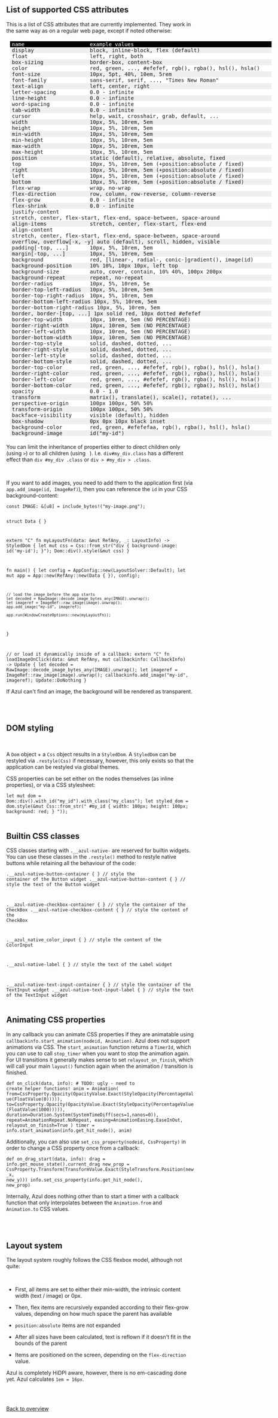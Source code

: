 <h2>List of supported CSS attributes</h2>

<style type="text/css">
    .css-table {
        min-width: 700px !important;
        margin-top: 20px;
        margin-bottom: 20px;
        padding-left: 10px;
        font-family: monospace;
    }
    .css-row {
        display: block;
        padding-left:  5px;
    }
    .css-row:nth-child(even) {
        background:  #efefef;
    }
    .css-row:nth-child(odd) {
        background:  #fff;
    }
    .css-row-header {
        background: black !important;
        color: white;
        box-shadow: 0px 2px 2px #efefef;
    }
    .css-col, .css-col-header {
        font-family: monospace;
        display: inline-block;
        min-width: 200px;
    }
</style>

<p>
    This is a list of CSS attributes that are currently implemented. They work in
    the same way as on a regular web page, except if noted otherwise:
</p>

<div class="css-table">
    <div class="css-row css-row-header">
        <div class="css-col-header">name</div>
        <div class="css-col-header">example values</div>
    </div>
    <div class="css-row">
        <div class="css-col">display</div>
        <div class="css-col">block, inline-block, flex (default)</div>
    </div>
    <div class="css-row">
        <div class="css-col">float</div>
        <div class="css-col">left, right, both</div>
    </div>
    <div class="css-row">
        <div class="css-col">box-sizing</div>
        <div class="css-col">border-box, content-box</div>
    </div>
    <div class="css-row">
        <div class="css-col">color</div>
        <div class="css-col">red, green, ..., #efefef, rgb(), rgba(), hsl(), hsla()</div>
    </div>
    <div class="css-row">
        <div class="css-col">font-size</div>
        <div class="css-col">10px, 5pt, 40%, 10em, 5rem</div>
    </div>
    <div class="css-row">
        <div class="css-col">font-family</div>
        <div class="css-col">sans-serif, serif, ..., "Times New Roman"</div>
    </div>
    <div class="css-row">
        <div class="css-col">text-align</div>
        <div class="css-col">left, center, right</div>
    </div>
    <div class="css-row">
        <div class="css-col">letter-spacing</div>
        <div class="css-col">0.0 - infinite</div>
    </div>
    <div class="css-row">
        <div class="css-col">line-height</div>
        <div class="css-col">0.0 - infinite</div>
    </div>
    <div class="css-row">
        <div class="css-col">word-spacing</div>
        <div class="css-col">0.0 - infinite</div>
    </div>
    <div class="css-row">
        <div class="css-col">tab-width</div>
        <div class="css-col">0.0 - infinite</div>
    </div>
    <div class="css-row">
        <div class="css-col">cursor</div>
        <div class="css-col">help, wait, crosshair, grab, default, ...</div>
    </div>
    <div class="css-row">
        <div class="css-col">width</div>
        <div class="css-col">10px, 5%, 10rem, 5em</div>
    </div>
    <div class="css-row">
        <div class="css-col">height</div>
        <div class="css-col">10px, 5%, 10rem, 5em</div>
    </div>
    <div class="css-row">
        <div class="css-col">min-width</div>
        <div class="css-col">10px, 5%, 10rem, 5em</div>
    </div>
    <div class="css-row">
        <div class="css-col">min-height</div>
        <div class="css-col">10px, 5%, 10rem, 5em</div>
    </div>
    <div class="css-row">
        <div class="css-col">max-width</div>
        <div class="css-col">10px, 5%, 10rem, 5em</div>
    </div>
    <div class="css-row">
        <div class="css-col">max-height</div>
        <div class="css-col">10px, 5%, 10rem, 5em</div>
    </div>
    <div class="css-row">
        <div class="css-col">position</div>
        <div class="css-col">static (default), relative, absolute, fixed</div>
    </div>
    <div class="css-row">
        <div class="css-col">top</div>
        <div class="css-col">10px, 5%, 10rem, 5em (+position:absolute / fixed)</div>
    </div>
    <div class="css-row">
        <div class="css-col">right</div>
        <div class="css-col">10px, 5%, 10rem, 5em (+position:absolute / fixed)</div>
    </div>
    <div class="css-row">
        <div class="css-col">left</div>
        <div class="css-col">10px, 5%, 10rem, 5em (+position:absolute / fixed)</div>
    </div>
    <div class="css-row">
        <div class="css-col">bottom</div>
        <div class="css-col">10px, 5%, 10rem, 5em (+position:absolute / fixed)</div>
    </div>
    <div class="css-row">
        <div class="css-col">flex-wrap</div>
        <div class="css-col">wrap, no-wrap</div>
    </div>
    <div class="css-row">
        <div class="css-col">flex-direction</div>
        <div class="css-col">row, column, row-reverse, column-reverse</div>
    </div>
    <div class="css-row">
        <div class="css-col">flex-grow</div>
        <div class="css-col">0.0 - infinite</div>
    </div>
    <div class="css-row">
        <div class="css-col">flex-shrink</div>
        <div class="css-col">0.0 - infinite</div>
    </div>
    <div class="css-row">
        <div class="css-col">justify-content</div>
        <div class="css-col">stretch, center, flex-start, flex-end, space-between, space-around</div>
    </div>
    <div class="css-row">
        <div class="css-col">align-items</div>
        <div class="css-col">stretch, center, flex-start, flex-end</div>
    </div>
    <div class="css-row">
        <div class="css-col">align-content</div>
        <div class="css-col">stretch, center, flex-start, flex-end, space-between, space-around</div>
    </div>
    <div class="css-row">
        <div class="css-col">overflow, overflow[-x, -y]</div>
        <div class="css-col">auto (default), scroll, hidden, visible</div>
    </div>
    <div class="css-row">
        <div class="css-col">padding[-top, ...]</div>
        <div class="css-col">10px, 5%, 10rem, 5em </div>
    </div>
    <div class="css-row">
        <div class="css-col">margin[-top, ...]</div>
        <div class="css-col">10px, 5%, 10rem, 5em </div>
    </div>
    <div class="css-row">
        <div class="css-col">background</div>
        <div class="css-col">red, [linear-, radial-, conic-]gradient(), image(id)</div>
    </div>
    <div class="css-row">
        <div class="css-col">background-position</div>
        <div class="css-col">10% 10%, 10px 10px, left top</div>
    </div>
    <div class="css-row">
        <div class="css-col">background-size</div>
        <div class="css-col">auto, cover, contain, 10% 40%, 100px 200px</div>
    </div>
    <div class="css-row">
        <div class="css-col">background-repeat</div>
        <div class="css-col">repeat, no-repeat</div>
    </div>
    <div class="css-row">
        <div class="css-col">border-radius</div>
        <div class="css-col">10px, 5%, 10rem, 5e</div>
    </div>
    <div class="css-row">
        <div class="css-col">border-top-left-radius</div>
        <div class="css-col">10px, 5%, 10rem, 5em</div>
    </div>
    <div class="css-row">
        <div class="css-col">border-top-right-radius</div>
        <div class="css-col">10px, 5%, 10rem, 5em </div>
    </div>
    <div class="css-row">
        <div class="css-col">border-bottom-left-radius</div>
        <div class="css-col">10px, 5%, 10rem, 5em </div>
    </div>
    <div class="css-row">
        <div class="css-col">border-bottom-right-radius</div>
        <div class="css-col">10px, 5%, 10rem, 5em </div>
    </div>
    <div class="css-row">
        <div class="css-col">border, border-[top, ...]</div>
        <div class="css-col">1px solid red, 10px dotted #efefef</div>
    </div>
    <div class="css-row">
        <div class="css-col">border-top-width</div>
        <div class="css-col">10px, 10rem, 5em (NO PERCENTAGE)</div>
    </div>
    <div class="css-row">
        <div class="css-col">border-right-width</div>
        <div class="css-col">10px, 10rem, 5em (NO PERCENTAGE)</div>
    </div>
    <div class="css-row">
        <div class="css-col">border-left-width</div>
        <div class="css-col">10px, 10rem, 5em (NO PERCENTAGE)</div>
    </div>
    <div class="css-row">
        <div class="css-col">border-bottom-width</div>
        <div class="css-col">10px, 10rem, 5em (NO PERCENTAGE)</div>
    </div>
    <div class="css-row">
        <div class="css-col">border-top-style</div>
        <div class="css-col">solid, dashed, dotted, ...</div>
    </div>
    <div class="css-row">
        <div class="css-col">border-right-style</div>
        <div class="css-col">solid, dashed, dotted, ...</div>
    </div>
    <div class="css-row">
        <div class="css-col">border-left-style</div>
        <div class="css-col">solid, dashed, dotted, ...</div>
    </div>
    <div class="css-row">
        <div class="css-col">border-bottom-style</div>
        <div class="css-col">solid, dashed, dotted, ...</div>
    </div>
    <div class="css-row">
        <div class="css-col">border-top-color</div>
        <div class="css-col">red, green, ..., #efefef, rgb(), rgba(), hsl(), hsla()</div>
    </div>
    <div class="css-row">
        <div class="css-col">border-right-color</div>
        <div class="css-col">red, green, ..., #efefef, rgb(), rgba(), hsl(), hsla()</div>
    </div>
    <div class="css-row">
        <div class="css-col">border-left-color</div>
        <div class="css-col">red, green, ..., #efefef, rgb(), rgba(), hsl(), hsla()</div>
    </div>
    <div class="css-row">
        <div class="css-col">border-bottom-color</div>
        <div class="css-col">red, green, ..., #efefef, rgb(), rgba(), hsl(), hsla()</div>
    </div>
    <div class="css-row">
        <div class="css-col">opacity</div>
        <div class="css-col">0.0 - 1.0</div>
    </div>
    <div class="css-row">
        <div class="css-col">transform</div>
        <div class="css-col">matrix(), translate(), scale(), rotate(), ...</div>
    </div>
    <div class="css-row">
        <div class="css-col">perspective-origin</div>
        <div class="css-col">100px 100px, 50% 50%</div>
    </div>
    <div class="css-row">
        <div class="css-col">transform-origin</div>
        <div class="css-col">100px 100px, 50% 50%</div>
    </div>
    <div class="css-row">
        <div class="css-col">backface-visibility</div>
        <div class="css-col">visible (default), hidden</div>
    </div>
    <div class="css-row">
        <div class="css-col">box-shadow</div>
        <div class="css-col">0px 0px 10px black inset</div>
    </div>
    <div class="css-row">
        <div class="css-col">background-color</div>
        <div class="css-col">red, green, #efefefaa, rgb(), rgba(), hsl(), hsla()</div>
    </div>
    <div class="css-row">
        <div class="css-col">background-image</div>
        <div class="css-col">id("my-id")</div>
    </div>

</div>

<p>
    You can limit the inheritance of properties either to direct children only (using <code>></code>) or to all children
    (using <code> </code>). I.e. <code>div#my_div.class</code> has a different effect than <code>div #my_div .class</code>
    or <code>div > #my_div > .class</code>.
</p><br/>

<p>
    If you want to add images, you need to add them to the application first
    (via <code>app.add_image(id, ImageRef)</code>), then you can reference the <code>id</code>
    in your CSS background-content:
</p>
<code class="expand">const IMAGE: &[u8] = include_bytes!("my-image.png");

struct Data { }

extern "C" fn myLayoutFn(data: &mut RefAny, _: LayoutInfo) -> StyledDom {
    let mut css = Css::from_str("div { background-image: id('my-id'); }");
    Dom::div().style(&mut css)
}

fn main() {
    let config = AppConfig::new(LayoutSolver::Default);
    let mut app = App::new(RefAny::new(Data { }), config);

    // load the image before the app starts
    let decoded = RawImage::decode_image_bytes_any(IMAGE).unwrap();
    let imageref = ImageRef::raw_image(image).unwrap();
    app.add_image("my-id", imageref);

    app.run(WindowCreateOptions::new(myLayoutFn));
}

// or load it dynamically inside of a callback:
extern "C" fn loadImageOnClick(data: &mut RefAny, mut callbackinfo: CallbackInfo) -> Update {
    let decoded = RawImage::decode_image_bytes_any(IMAGE).unwrap();
    let imageref = ImageRef::raw_image(image).unwrap();
    callbackinfo.add_image("my-id", imageref);
    Update::DoNothing
}</code>
<br/>

<p>If Azul can't find an image, the background will be rendered as transparent.</p>

<br/>
<br/>

<h2>DOM styling</h2>

<br/>

<p>
    A <code>Dom</code> object + a <code>Css</code> object results in a <code>StyledDom</code>.
    A <code>StyledDom</code> can be restyled via <code>.restyle(Css)</code> if necessary,
    however, this only exists so that the application can be restyled via global themes.
</p>
<p>
    CSS properties can be set either on the nodes themselves (as inline properties),
    or via a CSS stylesheet:
</p>

<code class="expand">let mut dom = Dom::div().with_id("my_id").with_class("my_class");
let styled_dom = dom.style(&mut Css::from_str("
    #my_id { width: 100px; height: 100px; background: red; }
"));
</code>
<br/>
<br/>

<h2>Builtin CSS classes</h2>

<p>
    CSS classes starting with <code>.__azul-native-</code> are reserved for builtin widgets.
    You can use these classes in the <code>.restyle()</code> method to restyle native buttons
    while retaining all the behaviour of the code:
</p>

<code class="expand">.__azul-native-button-container { } // style the container of the Button widget
.__azul-native-button-content { } // style the text of the Button widget

.__azul-native-checkbox-container { } // style the container of the CheckBox
.__azul-native-checkbox-content { } // style the content of the CheckBox

.__azul_native_color_input { } // style the content of the ColorInput

.__azul-native-label { } // style the text of the Label widget

.__azul-native-text-input-container { } // style the container of the TextInput widget
.__azul-native-text-input-label { } // style the text of the TextInput widget
</code><br/>
<br/>

<h2>Animating CSS properties</h2>

<p>
    In any callback you can animate CSS properties if they are animatable using
    <code>callbackinfo.start_animation(nodeid, Animation)</code>. Azul does not
    support animations via CSS. The <code>start_animation</code> function
    returns a <code>TimerId</code>, which you can use to call <code>stop_timer</code>
    when you want to stop the animation again. For UI transitions it generally
    makes sense to set <code>relayout_on_finish</code>, which will call your
    main <code>layout()</code> function again when the animation / transition
    is finished.
</p>

<code class="expand">def on_click(data, info):
    # TODO: ugly - need to create helper functions!
    anim = Animation(
        from=CssProperty.Opacity(OpacityValue.Exact(StyleOpacity(PercentageValue(FloatValue(0))))),
        to=CssProperty.Opacity(OpacityValue.Exact(StyleOpacity(PercentageValue(FloatValue(1000))))),
        duration=Duration.System(SystemTimeDiff(secs=1,nanos=0)),
        repeat=AnimationRepeat.NoRepeat,
        easing=AnimationEasing.EaseInOut,
        relayout_on_finish=True
    )
    timer = info.start_animation(info.get_hit_node(), anim)</code><br/>

<p>Additionally, you can also use <code>set_css_property(nodeid, CssProperty)</code> in order
to change a CSS property once from a callback:</p>

<code class="expand">def on_drag_start(data, info):
    drag = info.get_mouse_state().current_drag
    new_prop = CssProperty.Transform(TransformValue.Exact(StyleTransform.Position(new_x, new_y)))
    info.set_css_property(info.get_hit_node(), new_prop)</code><br/>

<p>Internally, Azul does nothing other than to start a timer with a callback function that only
interpolates between the <code>Animation.from</code> and <code>Animation.to</code> CSS values.</p>
<br/>

<br/>

<h2>Layout system</h2>

<p>The layout system roughly follows the CSS flexbox model, although not quite:</p>

<br/>
<ul>
    <li><p>First, all items are set to either their min-width, the intrinsic content width (text / image) or 0px.</p></li>
    <li><p>Then, flex items are recursively expanded according to their flex-grow values, depending on how much space the parent has available</p></li>
    <li><p><code>position:absolute</code> items are not expanded</p></li>
    <li><p>After all sizes have been calculated, text is reflown if it doesn't fit in the bounds of the parent</p></li>
    <li><p>Items are positioned on the screen, depending on the <code>flex-direction</code> value.</p></li>
</ul>

<p>
    Azul is completely HiDPI aware, however, there is no em-cascading done yet.
    Azul calculates <code>1em = 16px</code>.
</p>

<br/>
<br/>

<a href="$$ROOT_RELATIVE$$/guide">Back to overview</a>
